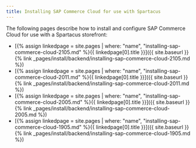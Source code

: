 ```yaml
---
title: Installing SAP Commerce Cloud for use with Spartacus
---
```


The following pages describe how to install and configure SAP Commerce Cloud for use with a Spartacus storefront:

- [{% assign linkedpage = site.pages | where: "name", "installing-sap-commerce-cloud-2105.md" %}{{ linkedpage[0].title }}]({{ site.baseurl }}{% link _pages/install/backend/installing-sap-commerce-cloud-2105.md %})
- [{% assign linkedpage = site.pages | where: "name", "installing-sap-commerce-cloud-2011.md" %}{{ linkedpage[0].title }}]({{ site.baseurl }}{% link _pages/install/backend/installing-sap-commerce-cloud-2011.md %})
- [{% assign linkedpage = site.pages | where: "name", "installing-sap-commerce-cloud-2005.md" %}{{ linkedpage[0].title }}]({{ site.baseurl }}{% link _pages/install/backend/installing-sap-commerce-cloud-2005.md %})
- [{% assign linkedpage = site.pages | where: "name", "installing-sap-commerce-cloud-1905.md" %}{{ linkedpage[0].title }}]({{ site.baseurl }}{% link _pages/install/backend/installing-sap-commerce-cloud-1905.md %})
